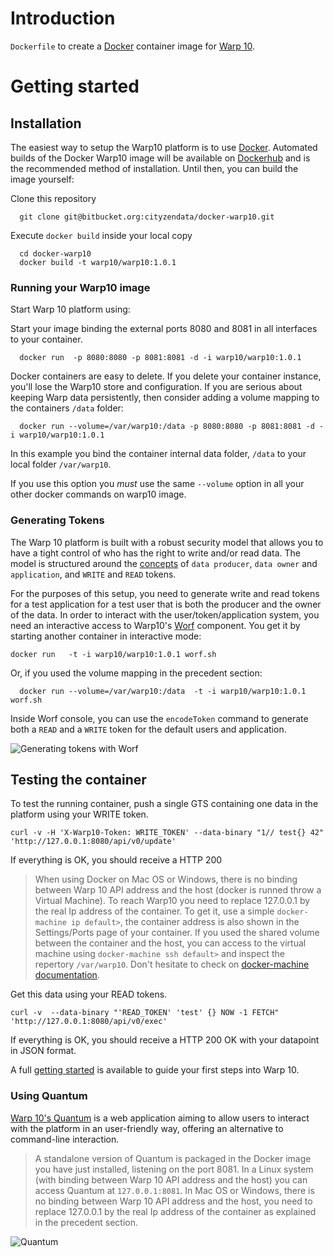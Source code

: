 # Introduction

`Dockerfile` to create a [Docker](https://www.docker.com/) container image for [Warp 10](https://www.warp10.io/).

# Getting started

## Installation

The easiest way to setup the Warp10 platform is to use [Docker](http://docker.io). Automated builds of the Docker Warp10 image will be available on [Dockerhub](https://hub.docker.com/) and is the recommended method of installation. Until then, you can build the image yourself:

Clone this repository

~~~
  git clone git@bitbucket.org:cityzendata/docker-warp10.git
~~~

Execute `docker build` inside your local copy

~~~
  cd docker-warp10
  docker build -t warp10/warp10:1.0.1
~~~


### Running your Warp10 image

Start Warp 10 platform using:

Start your image binding the external ports 8080 and 8081 in all interfaces to your container.

~~~
  docker run  -p 8080:8080 -p 8081:8081 -d -i warp10/warp10:1.0.1
~~~

Docker containers are easy to delete. If you delete your container instance, you'll lose the Warp10 store and configuration. If you are serious about keeping Warp data persistently, then consider adding a volume mapping to the containers `/data` folder:

~~~
  docker run --volume=/var/warp10:/data -p 8080:8080 -p 8081:8081 -d -i warp10/warp10:1.0.1
~~~

In this example you bind the container internal data folder, `/data` to your local folder `/var/warp10`.

If you use this option you *must* use the same `--volume` option in all your other docker commands on warp10 image.

### Generating Tokens

The Warp 10 platform is built with a robust security model that allows you to have a tight control of who has the right to write and/or read data. The model is structured around the [concepts](http://www.warp10.io//introduction/concepts) of `data producer`, `data owner` and `application`, and `WRITE` and `READ` tokens.  

For the purposes of this setup, you need to generate write and read tokens for a test application for a test user that is both the producer and the owner of the data. In order to interact with the user/token/application system, you need an interactive access to Warp10's [Worf](http://www.warp10.io/tools/worf) component. You get it by starting another container in interactive mode:


~~~
docker run   -t -i warp10/warp10:1.0.1 worf.sh
~~~
Or, if you used the volume mapping in the precedent section:

~~~
  docker run --volume=/var/warp10:/data  -t -i warp10/warp10:1.0.1 worf.sh
~~~


Inside Worf console, you can use the `encodeToken` command to generate both a `READ` and a `WRITE` token for the default users and application.

![Generating tokens with Worf](http://www.warp10.io/img/getting-started/generating-tokens-with-worf.png)


## Testing the container


To test the running container, push a single GTS containing one data in the platform using your WRITE token.

  ```
  curl -v -H 'X-Warp10-Token: WRITE_TOKEN' --data-binary "1// test{} 42" 'http://127.0.0.1:8080/api/v0/update'
  ```

If everything is OK, you should receive a HTTP 200

> When using Docker on Mac OS or Windows, there is no binding between Warp 10 API address and the host (docker is runned throw a Virtual Machine). To reach Warp10 you need to replace 127.0.0.1 by the real Ip address of the container. To get it, use a simple `docker-machine ip default>`, the container address is also shown in the Settings/Ports page of your container. If you used the shared volume between the container and the host, you can access to the virtual machine using `docker-machine ssh default>` and inspect the repertory `/var/warp10`. Don't hesitate to check on [docker-machine documentation](https://docs.docker.com/machine/).

Get this data using your READ tokens.

```
curl -v  --data-binary "'READ_TOKEN' 'test' {} NOW -1 FETCH" 'http://127.0.0.1:8080/api/v0/exec'
```

If everything is OK, you should receive a HTTP 200 OK with your datapoint in JSON format.


A full [getting started](http://www.warp10.io/howto/getting-started/) is available to guide your first steps into Warp 10.



### Using Quantum

[Warp 10's Quantum](http://www.warp10.io/tools/quantum) is a web application aiming to allow users to interact with the platform in an user-friendly way, offering an alternative to command-line interaction.

> A standalone version of Quantum is packaged in the Docker image you have just installed, listening on the port 8081. In a Linux system (with binding between Warp 10 API address and the host) you can access Quantum at `127.0.0.1:8081`. In Mac OS or Windows, there is no binding between Warp 10 API address and the host, you need to replace 127.0.0.1 by the real Ip address of the container as explained in the precedent section.

![Quantum](http://www.warp10.io/img/getting-started/quantum-warpscript.png)
